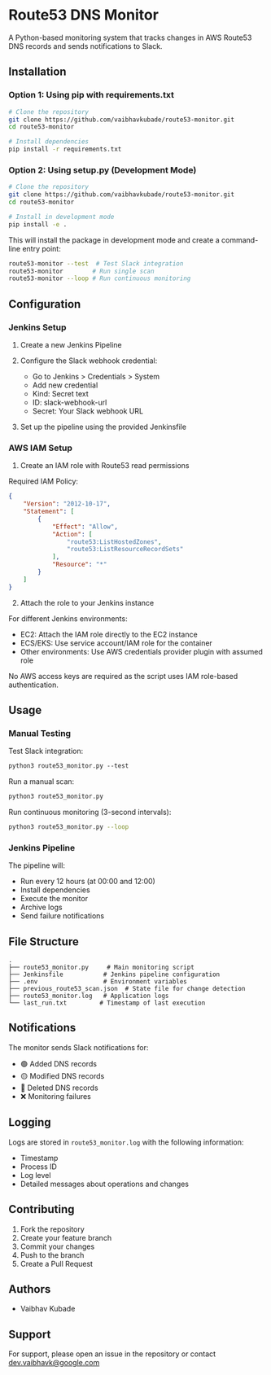 # Route53 DNS Monitor

A Python-based monitoring system that tracks changes in AWS Route53 DNS records and sends notifications to Slack.

## Installation

### Option 1: Using pip with requirements.txt
```bash
# Clone the repository
git clone https://github.com/vaibhavkubade/route53-monitor.git
cd route53-monitor

# Install dependencies
pip install -r requirements.txt
```

### Option 2: Using setup.py (Development Mode)
```bash
# Clone the repository
git clone https://github.com/vaibhavkubade/route53-monitor.git
cd route53-monitor

# Install in development mode
pip install -e .
```

This will install the package in development mode and create a command-line entry point:
```bash
route53-monitor --test  # Test Slack integration
route53-monitor        # Run single scan
route53-monitor --loop # Run continuous monitoring
```

## Configuration

### Jenkins Setup

1. Create a new Jenkins Pipeline
2. Configure the Slack webhook credential:
   - Go to Jenkins > Credentials > System
   - Add new credential
   - Kind: Secret text
   - ID: slack-webhook-url
   - Secret: Your Slack webhook URL

3. Set up the pipeline using the provided Jenkinsfile

### AWS IAM Setup

1. Create an IAM role with Route53 read permissions

Required IAM Policy:
```json
{
    "Version": "2012-10-17",
    "Statement": [
        {
            "Effect": "Allow",
            "Action": [
                "route53:ListHostedZones",
                "route53:ListResourceRecordSets"
            ],
            "Resource": "*"
        }
    ]
}
```

2. Attach the role to your Jenkins instance

For different Jenkins environments:
- EC2: Attach the IAM role directly to the EC2 instance
- ECS/EKS: Use service account/IAM role for the container
- Other environments: Use AWS credentials provider plugin with assumed role

No AWS access keys are required as the script uses IAM role-based authentication.

## Usage

### Manual Testing

Test Slack integration:
```bash:readme.md
python3 route53_monitor.py --test
```

Run a manual scan:
```bash
python3 route53_monitor.py
```

Run continuous monitoring (3-second intervals):
```bash
python3 route53_monitor.py --loop
```

### Jenkins Pipeline

The pipeline will:
- Run every 12 hours (at 00:00 and 12:00)
- Install dependencies
- Execute the monitor
- Archive logs
- Send failure notifications

## File Structure

```
.
├── route53_monitor.py     # Main monitoring script
├── Jenkinsfile           # Jenkins pipeline configuration
├── .env                  # Environment variables
├── previous_route53_scan.json  # State file for change detection
├── route53_monitor.log   # Application logs
└── last_run.txt         # Timestamp of last execution
```

## Notifications

The monitor sends Slack notifications for:
- 🟢 Added DNS records
- 🟡 Modified DNS records
- 🔴 Deleted DNS records
- ❌ Monitoring failures

## Logging

Logs are stored in `route53_monitor.log` with the following information:
- Timestamp
- Process ID
- Log level
- Detailed messages about operations and changes

## Contributing

1. Fork the repository
2. Create your feature branch
3. Commit your changes
4. Push to the branch
5. Create a Pull Request

## Authors

- Vaibhav Kubade

## Support

For support, please open an issue in the repository or contact dev.vaibhavk@google.com
